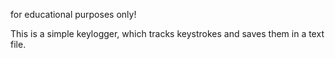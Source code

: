for educational purposes only!

This is a simple keylogger, which tracks keystrokes and saves them in a text file.
